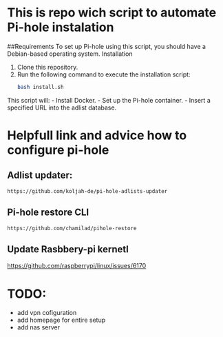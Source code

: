 # This is repo wich script to automate Pi-hole instalation
##Requirements
To set up Pi-hole using this script, you should have a Debian-based operating system.
Installation
1. Clone this repository.
2. Run the following command to execute the installation script:
   ```bash
   bash install.sh
This script will:
    - Install Docker.
    - Set up the Pi-hole container.
    - Insert a specified URL into the adlist database.


# Helpfull link and advice how to configure pi-hole
## Adlist updater:
    https://github.com/koljah-de/pi-hole-adlists-updater
## Pi-hole restore CLI
    https://github.com/chamilad/pihole-restore
## Update Rasbbery-pi kernetl
https://github.com/raspberrypi/linux/issues/6170

# TODO:
- add vpn cofiguration
- add homepage for entire setup
- add nas server
